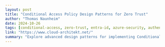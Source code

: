```yaml
---
layout: post
title: "Conditional Access Policy Design Patterns for Zero Trust"
author: "Thomas Naunheim"
date: 2024-10-26
tags: [conditional-access, zero-trust, entra-id, azure-security, authentication]
link: "https://www.cloud-architekt.net/"
summary: "Explore advanced design patterns for implementing Conditional Access policies in Microsoft Entra ID as part of a Zero Trust security strategy. Covers policy lifecycle, testing methodologies, and common pitfalls to avoid."
---
```


